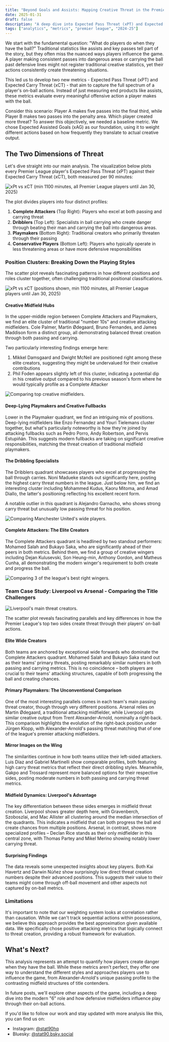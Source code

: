 ```yaml
---
title: "Beyond Goals and Assists: Mapping Creative Threat in the Premier League (feat. Arsenal vs Liverpool)"
date: 2025-01-31
draft: false
description: "A deep dive into Expected Pass Threat (xPT) and Expected Carry Threat (xCT) to quantify how players create danger when on the ball"
tags: ["analytics", "metrics", "premier league", "2024-25"]
---
```


We start with the fundamental question: "What do players do when they have the ball?" Traditional statistics like assists and key passes tell part of the story, but they often miss the nuanced ways players influence the game. A player making consistent passes into dangerous areas or carrying the ball past defensive lines might not register traditional creative statistics, yet their actions consistently create threatening situations.

This led us to develop two new metrics - Expected Pass Threat (xPT) and Expected Carry Threat (xCT) - that aim to capture the full spectrum of a player's on-ball actions. Instead of just measuring end products like assists, these metrics evaluate every meaningful offensive action a player makes with the ball.

Consider this scenario: Player A makes five passes into the final third, while Player B makes two passes into the penalty area. Which player created more threat? To answer this objectively, we needed a baseline metric. We chose Expected Assisted Goals (xAG) as our foundation, using it to weight different actions based on how frequently they translate to actual creative output.

## The Two Dimensions of Threat

Let's dive straight into our main analysis. The visualization below plots every Premier League player's Expected Pass Threat (xPT) against their Expected Carry Threat (xCT), both measured per 90 minutes:

![xPt vs xCT (min 1100 minutes, all Premier League players until Jan 30, 2025)](top80_nopos_threat_scatter_dark.png)

The plot divides players into four distinct profiles:

1. **Complete Attackers** (Top Right): Players who excel at both passing and carrying threat
2. **Dribblers** (Top Left): Specialists in ball carrying who create danger through beating their man and carrying the ball into dangerous areas.
3. **Playmakers** (Bottom Right): Traditional creators who primarily threaten through their passing
4. **Conservative Players** (Bottom Left): Players who typically operate in less threatening areas or have more defensive responsibilities

### Position Clusters: Breaking Down the Playing Styles

The scatter plot reveals fascinating patterns in how different positions and roles cluster together, often challenging traditional positional classifications.

![xPt vs xCT (positions shown, min 1100 minutes, all Premier League players until Jan 30, 2025)](top80_pos_threat_scatter_dark.png)

#### Creative Midfield Hubs
In the upper-middle region between Complete Attackers and Playmakers, we find an elite cluster of traditional "number 10s" and creative attacking midfielders. Cole Palmer, Martin Ødegaard, Bruno Fernandes, and James Maddison form a distinct group, all demonstrating balanced threat creation through both passing and carrying.

Two particularly interesting findings emerge here:
1. Mikkel Damsgaard and Dwight McNeil are positioned right among these elite creators, suggesting they might be undervalued for their creative contributions
2. Phil Foden appears slightly left of this cluster, indicating a potential dip in his creative output compared to his previous season's form where he would typically profile as a Complete Attacker

![Comparing top creative midfielders.](McNeil_vs_Damsgaard_vs_Ødegaard_vs_Fernandes_threat.png)

#### Deep-Lying Playmakers and Creative Fullbacks
Lower in the Playmaker quadrant, we find an intriguing mix of positions. Deep-lying midfielders like Enzo Fernandez and Youri Tielemans cluster together, but what's particularly noteworthy is how they're joined by attacking fullbacks such as Pedro Porro, Andy Robertson, and Pervis Estupiñán. This suggests modern fullbacks are taking on significant creative responsibilities, matching the threat creation of traditional midfield playmakers.

#### The Dribbling Specialists
The Dribblers quadrant showcases players who excel at progressing the ball through carries. Noni Madueke stands out significantly here, posting the highest carry threat numbers in the league. Just below him, we find an interesting cluster including Mohammed Kudus, Kaoru Mitoma, and Amad Diallo, the latter's positioning reflecting his excellent recent form.

A notable outlier in this quadrant is Alejandro Garnacho, who shows strong carry threat but unusually low passing threat for his position.

![Comparing Manchester United's wide players.](Garnacho_vs_Diallo_threat.png)

#### Complete Attackers: The Elite Creators
The Complete Attackers quadrant is headlined by two standout performers: Mohamed Salah and Bukayo Saka, who are significantly ahead of their peers in both metrics. Behind them, we find a group of creative wingers including Dejan Kulusevski, Son Heung-min, Anthony Gordon, and Matheus Cunha, all demonstrating the modern winger's requirement to both create and progress the ball.

![Comparing 3 of the league's best right wingers.](Salah_vs_Saka_vs_Mbeumo_threat.png)

### Team Case Study: Liverpool vs Arsenal - Comparing the Title Challengers

![Liverpool's main threat creators.](lfc_arsenal_pos_cluster_threat_scatter_dark.png)

The scatter plot reveals fascinating parallels and key differences in how the Premier League's top two sides create threat through their players' on-ball actions.

#### Elite Wide Creators
Both teams are anchored by exceptional wide forwards who dominate the Complete Attackers quadrant. Mohamed Salah and Bukayo Saka stand out as their teams' primary threats, posting remarkably similar numbers in both passing and carrying metrics. This is no coincidence – both players are crucial to their teams' attacking structures, capable of both progressing the ball and creating chances.

#### Primary Playmakers: The Unconventional Comparison
One of the most interesting parallels comes in each team's main passing threat creator, though through very different positions. Arsenal relies on Martin Ødegaard, a traditional attacking midfielder, while Liverpool gets similar creative output from Trent Alexander-Arnold, nominally a right-back. This comparison highlights the evolution of the right-back position under Jürgen Klopp, with Alexander-Arnold's passing threat matching that of one of the league's premier attacking midfielders.

#### Mirror Images on the Wing
The similarities continue in how both teams utilize their left-sided attackers. Luis Díaz and Gabriel Martinelli show comparable profiles, both featuring high carry threat metrics that reflect their direct dribbling styles. Meanwhile, Gakpo and Trossard represent more balanced options for their respective sides, posting moderate numbers in both passing and carrying threat metrics.

#### Midfield Dynamics: Liverpool's Advantage
The key differentiation between these sides emerges in midfield threat creation. Liverpool shows greater depth here, with Gravenberch, Szoboszlai, and Mac Allister all clustering around the median intersection of the quadrants. This indicates a midfield that can both progress the ball and create chances from multiple positions. Arsenal, in contrast, shows more specialized profiles – Declan Rice stands as their only midfielder in this central zone, with Thomas Partey and Mikel Merino showing notably lower carrying threat.

#### Surprising Findings
The data reveals some unexpected insights about key players. Both Kai Havertz and Darwin Núñez show surprisingly low direct threat creation numbers despite their advanced positions. This suggests their value to their teams might come through off-ball movement and other aspects not captured by on-ball metrics.

### Limitations

It's important to note that our weighting system looks at correlation rather than causation. While we can't track sequential actions within possessions, we believe this approach provides the best approximation given available data. We specifically chose positive attacking metrics that logically connect to threat creation, providing a robust framework for evaluation.

## What's Next?

This analysis represents an attempt to quantify how players create danger when they have the ball. While these metrics aren't perfect, they offer one way to understand the different styles and approaches players use to influence the game, from Alexander-Arnold's unique passing profile to the contrasting midfield structures of title contenders.

In future posts, we'll explore other aspects of the game, including a deep dive into the modern "6" role and how defensive midfielders influence play through their on-ball actions.

If you'd like to follow our work and stay updated with more analysis like this, you can find us on:
- Instagram: [@stat90hq](https://instagram.com/stat90hq)
- Bluesky: [@stat90.bsky.social](https://bsky.app/profile/stat90.bsky.social)